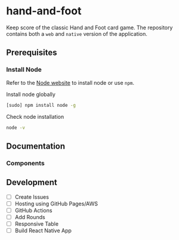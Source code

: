 # hand-and-foot

Keep score of the classic Hand and Foot card game. The repository contains both a `web` and `native` version of the application.

## Prerequisites
### Install Node
Refer to the [Node website](https://nodejs.org/en/) to install node or use `npm`.

Install node globally
```bash
[sudo] npm install node -g
```

Check node installation
```bash
node -v
```

## Documentation
### Components

## Development
- [ ] Create Issues
- [ ] Hosting using GitHub Pages/AWS
- [ ] GitHub Actions
- [ ] Add Rounds
- [ ] Responsive Table
- [ ] Build React Native App
